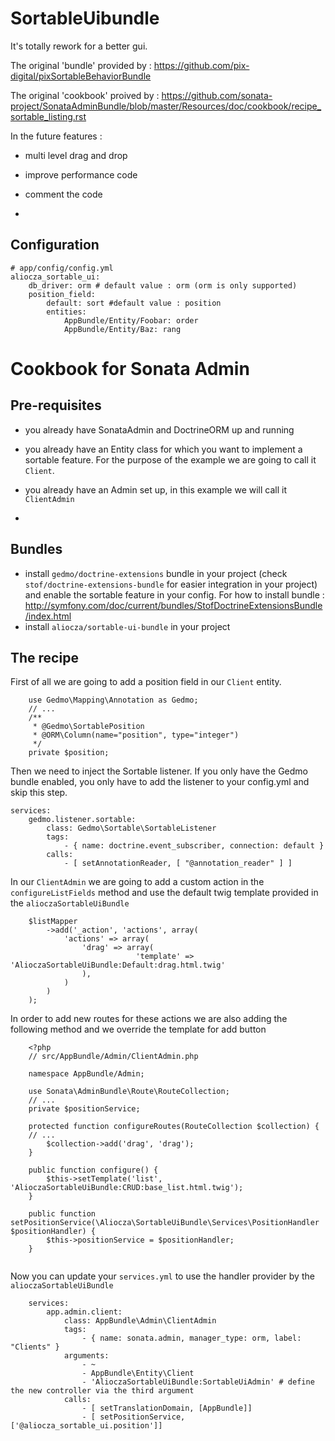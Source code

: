 # SortableUibundle
It's totally rework for a better gui.

The original 'bundle' provided by : https://github.com/pix-digital/pixSortableBehaviorBundle

The original 'cookbook' proived by : https://github.com/sonata-project/SonataAdminBundle/blob/master/Resources/doc/cookbook/recipe_sortable_listing.rst


In the future features :
- multi level drag and drop
- improve performance code
- comment the code

-
 Configuration
-

```
# app/config/config.yml
aliocza_sortable_ui:
    db_driver: orm # default value : orm (orm is only supported)
    position_field:
        default: sort #default value : position
        entities:
            AppBundle/Entity/Foobar: order
            AppBundle/Entity/Baz: rang
```

# Cookbook for Sonata Admin

Pre-requisites
--------------
- you already have SonataAdmin and DoctrineORM up and running
- you already have an Entity class for which you want to implement a sortable feature. For the purpose of the example we are going to call it ``Client``.
- you already have an Admin set up, in this example we will call it ``ClientAdmin``

-
 Bundles
-
- install ``gedmo/doctrine-extensions`` bundle in your project (check ``stof/doctrine-extensions-bundle`` for easier integration in your project) and enable the sortable feature in your config. 
For how to install bundle : http://symfony.com/doc/current/bundles/StofDoctrineExtensionsBundle/index.html
- install ``aliocza/sortable-ui-bundle`` in your project

The recipe
----------

First of all we are going to add a position field in our ``Client`` entity.
```
    use Gedmo\Mapping\Annotation as Gedmo;
    // ...
    /**
     * @Gedmo\SortablePosition
     * @ORM\Column(name="position", type="integer")
     */
    private $position;
```

Then we need to inject the Sortable listener. If you only have the Gedmo bundle enabled, you only have to add the listener to your config.yml and skip this step.

```
services:
    gedmo.listener.sortable:
        class: Gedmo\Sortable\SortableListener
        tags:
            - { name: doctrine.event_subscriber, connection: default }
        calls:
            - [ setAnnotationReader, [ "@annotation_reader" ] ]
```

In our ``ClientAdmin`` we are going to add a custom action in the ``configureListFields`` method
and use the default twig template provided in the ``alioczaSortableUiBundle``

```
	$listMapper
	    ->add('_action', 'actions', array(
            'actions' => array(
                'drag' => array(
                            'template' => 'AlioczaSortableUiBundle:Default:drag.html.twig'
                ),
            )
        )
    );
```

In order to add new routes for these actions we are also adding the following method and we override the template for add button

```
    <?php
    // src/AppBundle/Admin/ClientAdmin.php

    namespace AppBundle/Admin;

    use Sonata\AdminBundle\Route\RouteCollection;
    // ...
    private $positionService;
    
    protected function configureRoutes(RouteCollection $collection) {
    // ...
        $collection->add('drag', 'drag');
    }
    
    public function configure() {
        $this->setTemplate('list', 'AlioczaSortableUiBundle:CRUD:base_list.html.twig');
    }

    public function setPositionService(\Aliocza\SortableUiBundle\Services\PositionHandler $positionHandler) {
        $this->positionService = $positionHandler;
    }
    
```

Now you can update your ``services.yml`` to use the handler provider by the ``alioczaSortableUiBundle``

```
	services:
	    app.admin.client:
	        class: AppBundle\Admin\ClientAdmin
	        tags:
	            - { name: sonata.admin, manager_type: orm, label: "Clients" }
	        arguments:
	            - ~
	            - AppBundle\Entity\Client
	            - 'AlioczaSortableUiBundle:SortableUiAdmin' # define the new controller via the third argument
	        calls:
	            - [ setTranslationDomain, [AppBundle]]
	            - [ setPositionService, ['@aliocza_sortable_ui.position']]
```
